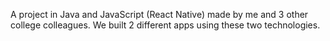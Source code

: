 A project in Java and JavaScript (React Native) made by me and 3 other college colleagues. We built 2 different apps using these two technologies.
